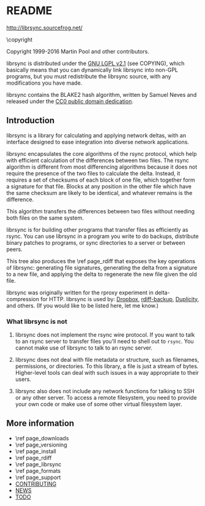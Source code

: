 # README

http://librsync.sourcefrog.net/

\copyright

Copyright 1999-2016 Martin Pool and other contributors.

librsync is distributed under the [GNU LGPL v2.1][LGPL] (see COPYING), which
basically means that you can dynamically link librsync into non-GPL programs,
but you must redistribute the librsync source, with any modifications you have
made.

[LGPL]: http://www.gnu.org/licenses/old-licenses/lgpl-2.1.en.html

librsync contains the BLAKE2 hash algorithm, written by Samuel Neves and
released under the [CC0 public domain dedication][CC0].

[CC0]: http://creativecommons.org/publicdomain/zero/1.0/


## Introduction

librsync is a library for calculating and applying network deltas, with an
interface designed to ease integration into diverse network applications.

librsync encapsulates the core algorithms of the rsync protocol, which help
with efficient calculation of the differences between two files. The rsync
algorithm is different from most differencing algorithms because it does not
require the presence of the two files to calculate the delta.  Instead, it
requires a set of checksums of each block of one file, which together form a
signature for that file.  Blocks at any position in the other file which have the same
checksum are likely to be identical, and whatever remains is the difference.

This algorithm transfers the differences between two files without needing
both files on the same system.

librsync is for building other programs that transfer files as efficiently as
rsync. You can use librsync in a program you write to do backups, distribute
binary patches to programs, or sync directories to a server or between peers.

This tree also produces the \ref page_rdiff that exposes the key operations of
librsync: generating file signatures, generating the delta from a signature to
a new file, and applying the delta to regenerate the new file given the old
file.

librsync was originally written for the rproxy experiment in delta-compression
for HTTP. librsync is used by: [Dropbox](https://dropbox.com/),
[rdiff-backup](http://www.nongnu.org/rdiff-backup/),
[Duplicity](http://www.nongnu.org/duplicity/), and others. (If you would like
to be listed here, let me know.)

### What librsync is not

1. librsync does not implement the rsync wire protocol. If you want to talk to
an rsync server to transfer files you'll need to shell out to `rsync`. You
cannot make use of librsync to talk to an rsync server.

2. librsync does not deal with file metadata or structure, such as filenames,
permissions, or directories. To this library, a file is just a stream of
bytes. Higher-level tools can deal with such issues in a way appropriate to
their users.

3. librsync also does not include any network functions for talking to SSH or
any other server. To access a remote filesystem, you need to provide your own
code or make use of some other virtual filesystem layer.


## More information

* \ref page_downloads
* \ref page_versioning
* \ref page_install
* \ref page_rdiff
* \ref page_librsync
* \ref page_formats
* \ref page_support
* [CONTRIBUTING](CONTRIBUTING.md)
* [NEWS](NEWS.md)
* [TODO](TODO.md)
